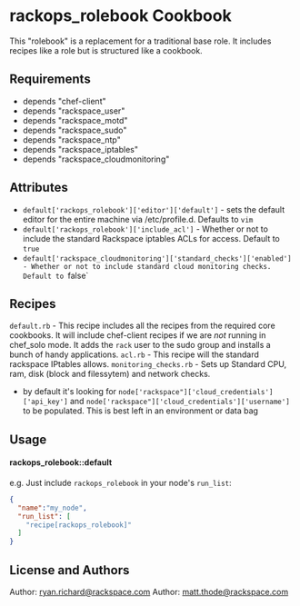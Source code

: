 rackops_rolebook Cookbook
=========================
This "rolebook" is a replacement for a traditional base role. It includes recipes like a role but is structured like a cookbook.

Requirements
------------
- depends "chef-client"
- depends "rackspace_user"
- depends "rackspace_motd"
- depends "rackspace_sudo"
- depends "rackspace_ntp"
- depends "rackspace_iptables"
- depends "rackspace_cloudmonitoring"

Attributes
-----------
- `default['rackops_rolebook']['editor']['default']` - sets the default editor for the entire machine via /etc/profile.d. Defaults to `vim`
- `default['rackops_rolebook']['include_acl']` - Whether or not to include the standard Rackspace iptables ACLs for access. Default to `true`
- `default['rackspace_cloudmonitoring']['standard_checks']['enabled'] - Whether or not to include standard cloud monitoring checks. Default to `false`

Recipes
-------
`default.rb` - This recipe includes all the recipes from the required core cookbooks. It will include chef-client recipes if we are *not* running in chef_solo mode. It adds the `rack` user to the sudo group and installs a bunch of handy applications.
`acl.rb` - This recipe will the standard rackspace IPtables allows.
`monitoring_checks.rb` - Sets up Standard CPU, ram, disk (block and filessytem) and network checks.
 - by default it's looking for `node['rackspace"]['cloud_credentials']['api_key']` and `node['rackspace"]['cloud_credentials']['username']` to be populated. This is best left in an environment or data bag

Usage
-----
#### rackops_rolebook::default
e.g.
Just include `rackops_rolebook` in your node's `run_list`:

```json
{
  "name":"my_node",
  "run_list": [
    "recipe[rackops_rolebook]"
  ]
}
```

License and Authors
-------------------
Author: ryan.richard@rackspace.com
Author: matt.thode@rackspace.com
